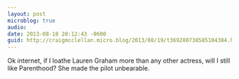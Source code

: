 ```yaml
---
layout: post
microblog: true
audio: 
date: 2013-08-18 20:12:43 -0600
guid: http://craigmcclellan.micro.blog/2013/08/19/t369280738585104384.html
---
```

Ok internet, if I loathe Lauren Graham more than any other actress, will I still like Parenthood? She made the pilot unbearable.
